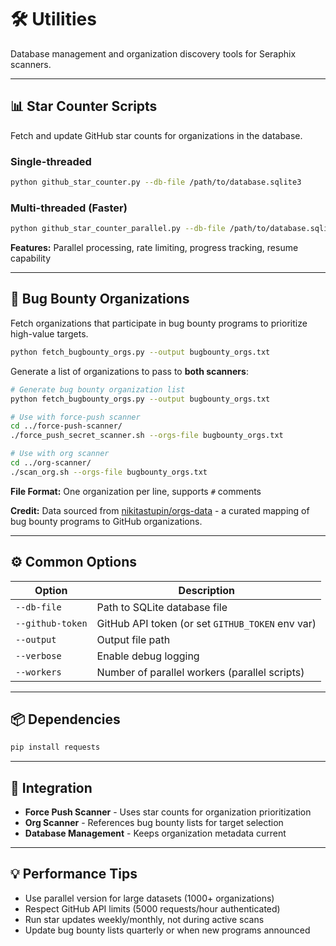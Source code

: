 # 🛠️ Utilities

Database management and organization discovery tools for Seraphix scanners.

---

## 📊 Star Counter Scripts

Fetch and update GitHub star counts for organizations in the database.

### Single-threaded
```bash
python github_star_counter.py --db-file /path/to/database.sqlite3
```

### Multi-threaded (Faster)
```bash
python github_star_counter_parallel.py --db-file /path/to/database.sqlite3 --workers 8
```

**Features:** Parallel processing, rate limiting, progress tracking, resume capability

---

## 🎯 Bug Bounty Organizations

Fetch organizations that participate in bug bounty programs to prioritize high-value targets.

```bash
python fetch_bugbounty_orgs.py --output bugbounty_orgs.txt
```

Generate a list of organizations to pass to **both scanners**:

```bash
# Generate bug bounty organization list
python fetch_bugbounty_orgs.py --output bugbounty_orgs.txt

# Use with force-push scanner
cd ../force-push-scanner/
./force_push_secret_scanner.sh --orgs-file bugbounty_orgs.txt

# Use with org scanner
cd ../org-scanner/
./scan_org.sh --orgs-file bugbounty_orgs.txt
```

**File Format:** One organization per line, supports `#` comments

**Credit:** Data sourced from [nikitastupin/orgs-data](https://github.com/nikitastupin/orgs-data) - a curated mapping of bug bounty programs to GitHub organizations.

---

## ⚙️ Common Options

| Option | Description |
|--------|-------------|
| `--db-file` | Path to SQLite database file |
| `--github-token` | GitHub API token (or set `GITHUB_TOKEN` env var) |
| `--output` | Output file path |
| `--verbose` | Enable debug logging |
| `--workers` | Number of parallel workers (parallel scripts) |

---

## 📦 Dependencies

```bash
pip install requests
```

---

## 🔗 Integration

- **Force Push Scanner** - Uses star counts for organization prioritization
- **Org Scanner** - References bug bounty lists for target selection
- **Database Management** - Keeps organization metadata current

---

## 💡 Performance Tips

- Use parallel version for large datasets (1000+ organizations)
- Respect GitHub API limits (5000 requests/hour authenticated)
- Run star updates weekly/monthly, not during active scans
- Update bug bounty lists quarterly or when new programs announced